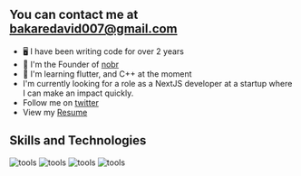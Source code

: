 ## You can contact me at [bakaredavid007@gmail.com](mailto:bakaredavid007@gmail.com)
- 🖥️ I have been writing code for over 2 years
- 🏢 I'm the Founder of [nobr](https://nobr-delta.vercel.app)
- 📖 I'm learning flutter, and C++ at the moment 
- I'm currently looking for a role as a NextJS developer at a startup where I can make an impact quickly.
- Follow me on [twitter](https://www.twitter/_Bakaredavid)
- View my [Resume](https://docs.google.com/document/d/1RsN0xXQAlFIkCXa7YFGy1ai5tYbv32XtATxnDpgtCgo/edit?usp=sharing)

## Skills and Technologies
![tools](https://skills.thijs.gg/icons?i=javascript,typescript,python)
![tools](https://skills.thijs.gg/icons?i=mysql,mongodb,nodejs,firebase)
![tools](https://skills.thijs.gg/icons?i=c,bash)
![tools](https://skills.thijs.gg/icons?i=nextjs,tailwindcss)
